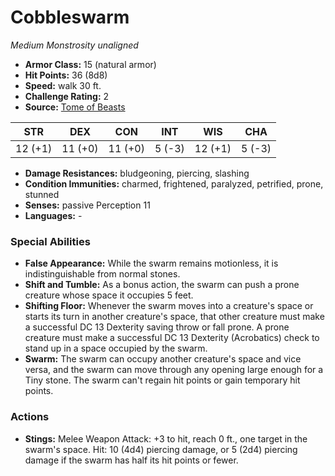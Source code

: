 # Cobbleswarm

*Medium* *Monstrosity* *unaligned*

- **Armor Class:** 15 (natural armor)
- **Hit Points:** 36 (8d8)
- **Speed:** walk 30 ft.
- **Challenge Rating:** 2
- **Source:** [Tome of Beasts](https://koboldpress.com/kpstore/product/tome-of-beasts-for-5th-edition-print/)

| STR | DEX | CON | INT | WIS | CHA |
| --- | --- | --- | --- | --- | --- |
| 12 (+1) | 11 (+0) | 11 (+0) | 5 (-3) | 12 (+1) | 5 (-3) |

- **Damage Resistances:** bludgeoning, piercing, slashing
- **Condition Immunities:** charmed, frightened, paralyzed, petrified, prone, stunned
- **Senses:** passive Perception 11
- **Languages:** -
### Special Abilities
- **False Appearance:** While the swarm remains motionless, it is indistinguishable from normal stones.
- **Shift and Tumble:** As a bonus action, the swarm can push a prone creature whose space it occupies 5 feet.
- **Shifting Floor:** Whenever the swarm moves into a creature's space or starts its turn in another creature's space, that other creature must make a successful DC 13 Dexterity saving throw or fall prone. A prone creature must make a successful DC 13 Dexterity (Acrobatics) check to stand up in a space occupied by the swarm.
- **Swarm:** The swarm can occupy another creature's space and vice versa, and the swarm can move through any opening large enough for a Tiny stone. The swarm can't regain hit points or gain temporary hit points.
### Actions
- **Stings:** Melee Weapon Attack: +3 to hit, reach 0 ft., one target in the swarm's space. Hit: 10 (4d4) piercing damage, or 5 (2d4) piercing damage if the swarm has half its hit points or fewer.
